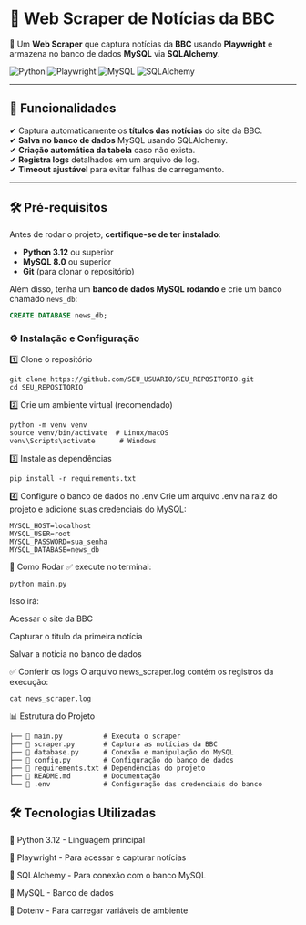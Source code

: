 # 📰 Web Scraper de Notícias da BBC

🚀 Um **Web Scraper** que captura notícias da **BBC** usando **Playwright** e armazena no banco de dados **MySQL** via **SQLAlchemy**.

![Python](https://img.shields.io/badge/Python-3.12-blue?style=for-the-badge&logo=python)
![Playwright](https://img.shields.io/badge/Playwright-1.39-green?style=for-the-badge)
![MySQL](https://img.shields.io/badge/MySQL-8.0-orange?style=for-the-badge)
![SQLAlchemy](https://img.shields.io/badge/SQLAlchemy-2.0-red?style=for-the-badge)

---

## 📌 Funcionalidades
✔ Captura automaticamente os **títulos das notícias** do site da BBC.  
✔ **Salva no banco de dados** MySQL usando SQLAlchemy.  
✔ **Criação automática da tabela** caso não exista.  
✔ **Registra logs** detalhados em um arquivo de log.  
✔ **Timeout ajustável** para evitar falhas de carregamento.  

---

## 🛠️ Pré-requisitos
Antes de rodar o projeto, **certifique-se de ter instalado**:

- **Python 3.12** ou superior
- **MySQL 8.0** ou superior
- **Git** (para clonar o repositório)

Além disso, tenha um **banco de dados MySQL rodando** e crie um banco chamado `news_db`:
```sql
CREATE DATABASE news_db;
```
### ⚙️ Instalação e Configuração
1️⃣ Clone o repositório
```
git clone https://github.com/SEU_USUARIO/SEU_REPOSITORIO.git
cd SEU_REPOSITORIO
```
2️⃣ Crie um ambiente virtual (recomendado)
```
python -m venv venv
source venv/bin/activate  # Linux/macOS
venv\Scripts\activate      # Windows
```
3️⃣ Instale as dependências
```
pip install -r requirements.txt
```
4️⃣ Configure o banco de dados no .env
Crie um arquivo .env na raiz do projeto e adicione suas credenciais do MySQL:
```
MYSQL_HOST=localhost
MYSQL_USER=root
MYSQL_PASSWORD=sua_senha
MYSQL_DATABASE=news_db
```
🚀 Como Rodar
✅ execute no terminal:
```
python main.py
```
Isso irá:

  
  Acessar o site da BBC
  
  Capturar o título da primeira notícia
  
  Salvar a notícia no banco de dados

  
✅  Conferir os logs
O arquivo news_scraper.log contém os registros da execução:

```
cat news_scraper.log
```

📊 Estrutura do Projeto

```📂 rpa-scrapping/
├── 📄 main.py          # Executa o scraper
├── 📄 scraper.py       # Captura as notícias da BBC
├── 📄 database.py      # Conexão e manipulação do MySQL
├── 📄 config.py        # Configuração do banco de dados
├── 📄 requirements.txt # Dependências do projeto
├── 📄 README.md        # Documentação
└── 📄 .env             # Configuração das credenciais do banco
```

## 🛠️ Tecnologias Utilizadas
🔹 Python 3.12 - Linguagem principal

🔹 Playwright - Para acessar e capturar notícias

🔹 SQLAlchemy - Para conexão com o banco MySQL

🔹 MySQL - Banco de dados

🔹 Dotenv - Para carregar variáveis de ambiente


